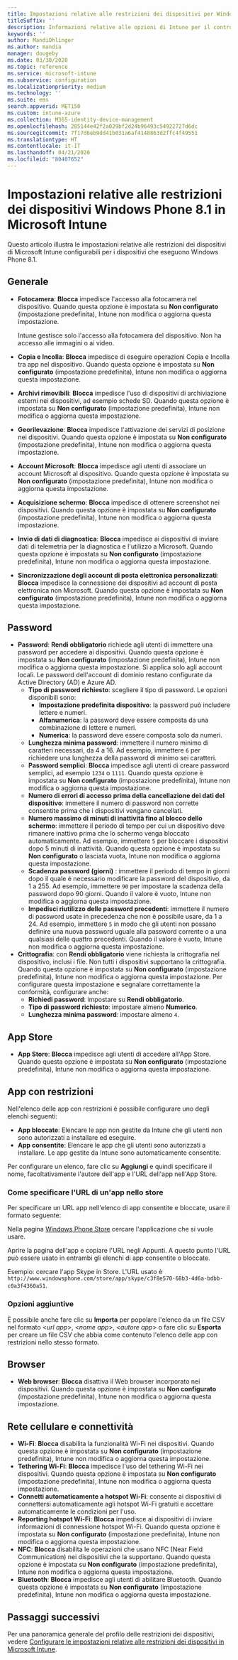 ```yaml
---
title: Impostazioni relative alle restrizioni dei dispositivi per Windows Phone 8.1 in Microsoft Intune
titleSuffix: ''
description: Informazioni relative alle opzioni di Intune per il controllo delle impostazioni e funzionalità nei dispositivi che eseguono Windows Phone 8.1.
keywords: ''
author: MandiOhlinger
ms.author: mandia
manager: dougeby
ms.date: 03/30/2020
ms.topic: reference
ms.service: microsoft-intune
ms.subservice: configuration
ms.localizationpriority: medium
ms.technology: ''
ms.suite: ems
search.appverid: MET150
ms.custom: intune-azure
ms.collection: M365-identity-device-management
ms.openlocfilehash: 285144e42f2a029bf2d24b96493c54922727d6dc
ms.sourcegitcommit: 7f17d6eb9dd41b031a6af4148863d2ffc4f49551
ms.translationtype: HT
ms.contentlocale: it-IT
ms.lasthandoff: 04/21/2020
ms.locfileid: "80407652"
---
```

# <a name="microsoft-intune-windows-phone-81-device-restriction-settings"></a>Impostazioni relative alle restrizioni dei dispositivi Windows Phone 8.1 in Microsoft Intune

Questo articolo illustra le impostazioni relative alle restrizioni dei dispositivi di Microsoft Intune configurabili per i dispositivi che eseguono Windows Phone 8.1.

## <a name="general"></a>Generale

- **Fotocamera**: **Blocca** impedisce l'accesso alla fotocamera nel dispositivo. Quando questa opzione è impostata su **Non configurato** (impostazione predefinita), Intune non modifica o aggiorna questa impostazione.

  Intune gestisce solo l'accesso alla fotocamera del dispositivo. Non ha accesso alle immagini o ai video.

- **Copia e Incolla**: **Blocca** impedisce di eseguire operazioni Copia e Incolla tra app nel dispositivo. Quando questa opzione è impostata su **Non configurato** (impostazione predefinita), Intune non modifica o aggiorna questa impostazione.
- **Archivi rimovibili**: **Blocca** impedisce l'uso di dispositivi di archiviazione esterni nei dispositivi, ad esempio schede SD. Quando questa opzione è impostata su **Non configurato** (impostazione predefinita), Intune non modifica o aggiorna questa impostazione.
- **Georilevazione**: **Blocca** impedisce l'attivazione dei servizi di posizione nei dispositivi. Quando questa opzione è impostata su **Non configurato** (impostazione predefinita), Intune non modifica o aggiorna questa impostazione.
- **Account Microsoft**: **Blocca** impedisce agli utenti di associare un account Microsoft al dispositivo. Quando questa opzione è impostata su **Non configurato** (impostazione predefinita), Intune non modifica o aggiorna questa impostazione.
- **Acquisizione schermo**: **Blocca** impedisce di ottenere screenshot nei dispositivi. Quando questa opzione è impostata su **Non configurato** (impostazione predefinita), Intune non modifica o aggiorna questa impostazione.
- **Invio di dati di diagnostica**: **Blocca** impedisce ai dispositivi di inviare dati di telemetria per la diagnostica e l'utilizzo a Microsoft. Quando questa opzione è impostata su **Non configurato** (impostazione predefinita), Intune non modifica o aggiorna questa impostazione.
- **Sincronizzazione degli account di posta elettronica personalizzati**: **Blocca** impedisce la connessione dei dispositivi ad account di posta elettronica non Microsoft. Quando questa opzione è impostata su **Non configurato** (impostazione predefinita), Intune non modifica o aggiorna questa impostazione.

## <a name="password"></a>Password

- **Password**: **Rendi obbligatorio** richiede agli utenti di immettere una password per accedere ai dispositivi. Quando questa opzione è impostata su **Non configurato** (impostazione predefinita), Intune non modifica o aggiorna questa impostazione. Si applica solo agli account locali. Le password dell'account di dominio restano configurate da Active Directory (AD) e Azure AD.
  - **Tipo di password richiesto**: scegliere il tipo di password. Le opzioni disponibili sono:
    - **Impostazione predefinita dispositivo**: la password può includere lettere e numeri.
    - **Alfanumerica**: la password deve essere composta da una combinazione di lettere e numeri.
    - **Numerica**: la password deve essere composta solo da numeri.
  - **Lunghezza minima password**: immettere il numero minimo di caratteri necessari, da 4 a 16. Ad esempio, immettere `6` per richiedere una lunghezza della password di minimo sei caratteri.
  - **Password semplici**: **Blocca** impedisce agli utenti di creare password semplici, ad esempio `1234` o `1111`. Quando questa opzione è impostata su **Non configurato** (impostazione predefinita), Intune non modifica o aggiorna questa impostazione.
  - **Numero di errori di accesso prima della cancellazione dei dati del dispositivo**: immettere il numero di password non corrette consentite prima che i dispositivi vengano cancellati.
  - **Numero massimo di minuti di inattività fino al blocco dello schermo**: immettere il periodo di tempo per cui un dispositivo deve rimanere inattivo prima che lo schermo venga bloccato automaticamente. Ad esempio, immettere `5` per bloccare i dispositivi dopo 5 minuti di inattività. Quando questa opzione è impostata su **Non configurato** o lasciata vuota, Intune non modifica o aggiorna questa impostazione.
  - **Scadenza password (giorni)** : immettere il periodo di tempo in giorni dopo il quale è necessario modificare la password del dispositivo, da 1 a 255. Ad esempio, immettere `90` per impostare la scadenza della password dopo 90 giorni. Quando il valore è vuoto, Intune non modifica o aggiorna questa impostazione.
  - **Impedisci riutilizzo delle password precedenti**: immettere il numero di password usate in precedenza che non è possibile usare, da 1 a 24. Ad esempio, immettere `5` in modo che gli utenti non possano definire una nuova password uguale alla password corrente o a una qualsiasi delle quattro precedenti. Quando il valore è vuoto, Intune non modifica o aggiorna questa impostazione.
- **Crittografia**: con **Rendi obbligatorio** viene richiesta la crittografia nel dispositivo, inclusi i file. Non tutti i dispositivi supportano la crittografia. Quando questa opzione è impostata su **Non configurato** (impostazione predefinita), Intune non modifica o aggiorna questa impostazione. Per configurare questa impostazione e segnalare correttamente la conformità, configurare anche:
  - **Richiedi password**: impostare su **Rendi obbligatorio**.
  - **Tipo di password richiesto**: impostare almeno **Numerico**.
  - **Lunghezza minima password**: impostare almeno `4`.

## <a name="app-store"></a>App Store

- **App Store**: **Blocca** impedisce agli utenti di accedere all'App Store. Quando questa opzione è impostata su **Non configurato** (impostazione predefinita), Intune non modifica o aggiorna questa impostazione.

## <a name="restricted-apps"></a>App con restrizioni

Nell'elenco delle app con restrizioni è possibile configurare uno degli elenchi seguenti:

- **App bloccate**: Elencare le app non gestite da Intune che gli utenti non sono autorizzati a installare ed eseguire.
- **App consentite**: Elencare le app che gli utenti sono autorizzati a installare. Le app gestite da Intune sono automaticamente consentite.

Per configurare un elenco, fare clic su **Aggiungi** e quindi specificare il nome, facoltativamente l'autore dell'app e l'URL dell'app nell'App Store.

### <a name="how-to-specify-the-url-to-an-app-in-the-store"></a>Come specificare l'URL di un'app nello store

Per specificare un URL app nell'elenco di app consentite e bloccate, usare il formato seguente:

Nella pagina [Windows Phone Store](https://www.microsoft.com/store/apps/windows-phone) cercare l'applicazione che si vuole usare.

Aprire la pagina dell'app e copiare l'URL negli Appunti. A questo punto l'URL può essere usato in entrambi gli elenchi di app consentite o bloccate.

Esempio: cercare l'app Skype in Store. L'URL usato è `http://www.windowsphone.com/store/app/skype/c3f8e570-68b3-4d6a-bdbb-c0a3f4360a51`.

### <a name="additional-options"></a>Opzioni aggiuntive

È possibile anche fare clic su **Importa** per popolare l'elenco da un file CSV nel formato <*url app*>, <*nome app*>, <*autore app*> o fare clic su **Esporta** per creare un file CSV che abbia come contenuto l'elenco delle app con restrizioni nello stesso formato.

## <a name="browser"></a>Browser

- **Web browser**: **Blocca** disattiva il Web browser incorporato nei dispositivi. Quando questa opzione è impostata su **Non configurato** (impostazione predefinita), Intune non modifica o aggiorna questa impostazione.

## <a name="cellular-and-connectivity"></a>Rete cellulare e connettività

- **Wi-Fi**: **Blocca** disabilita la funzionalità Wi-Fi nei dispositivi. Quando questa opzione è impostata su **Non configurato** (impostazione predefinita), Intune non modifica o aggiorna questa impostazione.
- **Tethering Wi-Fi**: **Blocca** impedisce l'uso del tethering Wi-Fi nei dispositivi. Quando questa opzione è impostata su **Non configurato** (impostazione predefinita), Intune non modifica o aggiorna questa impostazione.
- **Connetti automaticamente a hotspot Wi-Fi**: consente ai dispositivi di connettersi automaticamente agli hotspot Wi-Fi gratuiti e accettare automaticamente le condizioni per l'uso.
- **Reporting hotspot Wi-Fi**: **Blocca** impedisce ai dispositivi di inviare informazioni di connessione hotspot Wi-Fi. Quando questa opzione è impostata su **Non configurato** (impostazione predefinita), Intune non modifica o aggiorna questa impostazione.
- **NFC**: **Blocca** disabilita le operazioni che usano NFC (Near Field Communication) nei dispositivi che la supportano. Quando questa opzione è impostata su **Non configurato** (impostazione predefinita), Intune non modifica o aggiorna questa impostazione.
- **Bluetooth**: **Blocca** impedisce agli utenti di abilitare Bluetooth. Quando questa opzione è impostata su **Non configurato** (impostazione predefinita), Intune non modifica o aggiorna questa impostazione.

## <a name="next-steps"></a>Passaggi successivi

Per una panoramica generale del profilo delle restrizioni dei dispositivi, vedere [Configurare le impostazioni relative alle restrizioni dei dispositivi in Microsoft Intune](device-restrictions-configure.md).
